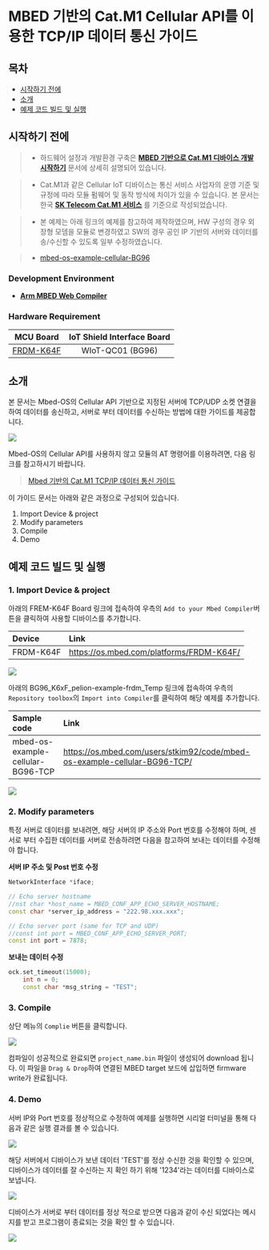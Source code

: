 # MBED 기반의 Cat.M1 Cellular API를 이용한 TCP/IP 데이터 통신 가이드

## 목차

-   [시작하기 전에](#Prerequisites)
-   [소개](#Step-1-Overview)
-   [예제 코드 빌드 및 실행](#Step-4-Build-and-Run)

<a name="Prerequisites"></a>
## 시작하기 전에

> * 하드웨어 설정과 개발환경 구축은 **[MBED 기반으로 Cat.M1 디바이스 개발 시작하기][mbed-getting-started]** 문서에 상세히 설명되어 있습니다.

> * Cat.M1과 같은 Cellular IoT 디바이스는 통신 서비스 사업자의 운영 기준 및 규정에 따라 모듈 펌웨어 및 동작 방식에 차이가 있을 수 있습니다. 본 문서는 한국 **[SK Telecom Cat.M1 서비스][skt-iot-portal]** 를 기준으로 작성되었습니다.

> * 본 예제는 아래 링크의 예제를 참고하여 제작하였으며, HW 구성의 경우 외장형 모뎀을 모듈로 변경하였고 SW의 경우 공인 IP 기반의 서버와 데이터를 송/수신할 수 있도록 일부 수정하였습니다.

>   * [mbed-os-example-cellular-BG96][link-mbed-bg96-cellular-example]

### Development Environment
* **[Arm MBED Web Compiler][link-mbed-compiler]**

### Hardware Requirement

| MCU Board | IoT Shield Interface Board |
|:--------:|:--------:|
| [FRDM-K64F][link-frdm-k64f] | WIoT-QC01 (BG96) |

<a name="Step-1-Overview"></a>
## 소개
본 문서는 Mbed-OS의 Cellular API 기반으로 지정된 서버에 TCP/UDP 소켓 연결을 하여 데이터를 송신하고, 서버로 부터 데이터를 수신하는 방법에 대한 가이드를 제공합니다.


![][1]

Mbed-OS의 Cellular API를 사용하지 않고 모듈의 AT 명령어를 이용하려면, 다음 링크를 참고하시기 바랍니다.

> [Mbed 기반의 Cat.M1 TCP/IP 데이터 통신 가이드](https://github.com/Wiznet/wiznet-iot-shield-mbed-kr/blob/master/docs/mbed_guide_bg96_tcp.md)


이 가이드 문서는 아래와 같은 과정으로 구성되어 있습니다.

1. Import Device & project
2. Modify parameters
3. Compile
4. Demo



<a name="Step-4-Build-and-Run"></a>

## 예제 코드 빌드 및 실행

### 1. Import Device & project

아래의 FREM-K64F Board 링크에 접속하여 우측의 `Add to your Mbed Compiler`버튼을 클릭하여 사용할 디바이스를 추가합니다.

| Device | Link |
|:--------|:--------|
| FRDM-K64F | https://os.mbed.com/platforms/FRDM-K64F/ |

![][import1]

아래의 BG96_K6xF_pelion-example-frdm_Temp 링크에 접속하여 우측의 `Repository toolbox`의 `Import into Compiler`를 클릭하여 해당 예제를 추가합니다.


| Sample code | Link |
|:--------|:--------|
| mbed-os-example-cellular-BG96-TCP | https://os.mbed.com/users/stkim92/code/mbed-os-example-cellular-BG96-TCP/ |


![][import2]

### 2. Modify parameters
특정 서버로 데이터를 보내려면, 해당 서버의 IP 주소와 Port 번호를 수정해야 하며, 센서로 부터 수집한 데이터를 서버로 전송하려면 다음을 참고하여 보내는 데이터를 수정해야 합니다.

**서버 IP 주소 및 Post 번호 수정**
```cpp
NetworkInterface *iface;

// Echo server hostname
//nst char *host_name = MBED_CONF_APP_ECHO_SERVER_HOSTNAME;
const char *server_ip_address = "222.98.xxx.xxx";

// Echo server port (same for TCP and UDP)
//const int port = MBED_CONF_APP_ECHO_SERVER_PORT;
const int port = 7878;
```

**보내는 데이터 수정**
```cpp
ock.set_timeout(15000);
    int n = 0;
    const char *msg_string = "TEST";
```


### 3. Compile

상단 메뉴의 `Complie` 버튼을 클릭합니다.

![][compile]

컴파일이 성공적으로 완료되면 `project_name.bin` 파일이 생성되어 download 됩니다. 이 파일을 `Drag & Drop`하여 연결된 MBED target 보드에 삽입하면 firmware write가 완료됩니다.

### 4. Demo

서버 IP와 Port 번호를 정상적으로 수정하여 예제를 실행하면 시리얼 터미널을 통해 다음과 같은 실행 결과를 볼 수 있습니다.

![][2]

해당 서버에서 디바이스가 보낸 데이터 'TEST'를 정상 수신한 것을 확인할 수 있으며, 디바이스가 데이터를 잘 수신하는 지 확인 하기 위해 '1234'라는 데이터를 디바이스로 보냅니다.

![][3]

디바이스가 서버로 부터 데이터를 정상 적으로 받으면 다음과 같이 수신 되었다는 메시지를 받고 프로그램이 종료되는 것을 확인 할 수 있습니다.

![][4]


[mbed-getting-started]: ./mbed_get_started.md
[skt-iot-portal]: https://www.sktiot.com/iot/developer/guide/guide/catM1/menu_05/page_01
[link-mbed-compiler]: https://ide.mbed.com/compiler/
[link-frdm-k64f]: https://os.mbed.com/platforms/FRDM-K64F/
[link-mbed-bg96-cellular-example]: https://os.mbed.com/users/Daniel_Lee/code/mbed-os-example-cellular-BG96/

[import1]: ./imgs/mbed_guide_device_K64F_import.png
[import2]: ./imgs/mbed_guide_bg96_cellular_tcp_import.png

[compile]: ./imgs/mbed_guide_webide_compile.png
[1]: ./imgs/mbed_guide_bg96_cellular-1.png
[2]: ./imgs/mbed_guide_bg96_cellular-2.png
[3]: ./imgs/mbed_guide_bg96_cellular-3.png
[4]: ./imgs/mbed_guide_bg96_cellular-4.png

